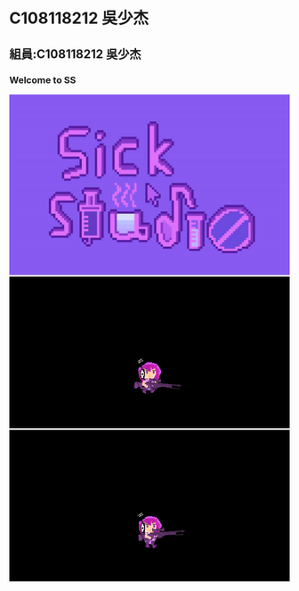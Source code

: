 # C108118212 吳少杰
## 組員:C108118212 吳少杰
### Welcome to SS
![welcometoss](https://github.com/dvlpsk/System-leek/blob/main/159313.jpg)
![welcometoss](https://github.com/dvlpsk/System-leek/blob/main/20210928155128.gif)
![welcometoss](https://github.com/dvlpsk/System-leek/blob/main/20210928155531.gif)
